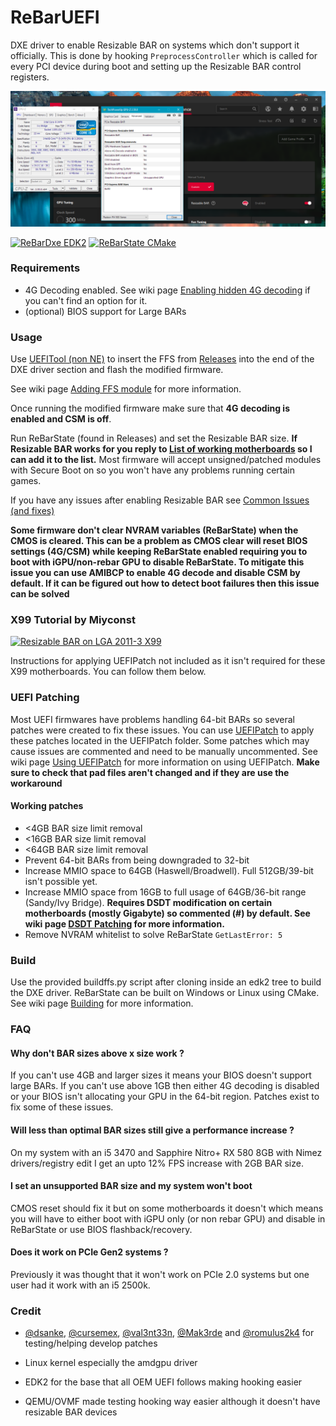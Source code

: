 # ReBarUEFI
DXE driver to enable Resizable BAR on systems which don't support it officially. This is done by hooking ```PreprocessController``` which is called for every PCI device during boot and setting up the Resizable BAR control registers.

![screenshot showing cpu-z, gpu-z and amd software](rebar.png)

[![ReBarDxe EDK2](https://github.com/xCuri0/ReBarUEFI/actions/workflows/ReBarDxe.yml/badge.svg)](https://github.com/xCuri0/ReBarUEFI/actions/workflows/ReBarDxe.yml)
[![ReBarState CMake](https://github.com/xCuri0/ReBarUEFI/actions/workflows/ReBarState.yml/badge.svg)](https://github.com/xCuri0/ReBarUEFI/actions/workflows/ReBarState.yml)

### Requirements
* 4G Decoding enabled. See wiki page [Enabling hidden 4G decoding](https://github.com/xCuri0/ReBarUEFI/wiki/Enabling-hidden-4G-decoding) if you can't find an option for it.
* (optional) BIOS support for Large BARs

### Usage
Use [UEFITool (non NE)](https://github.com/LongSoft/UEFITool/releases/tag/0.28.0) to insert the FFS from [Releases](https://github.com/xCuri0/ReBarUEFI/releases) into the end of the DXE driver section and flash the modified firmware.

See wiki page [Adding FFS module](https://github.com/xCuri0/ReBarUEFI/wiki/Adding-FFS-module) for more information.


Once running the modified firmware make sure that **4G decoding is enabled and CSM is off**.

Run ReBarState (found in Releases) and set the Resizable BAR size. **If Resizable BAR works for you reply to [List of working motherboards](https://github.com/xCuri0/ReBarUEFI/issues/11) so I can add it to the list.** Most firmware will accept unsigned/patched modules with Secure Boot on so you won't have any problems running certain games.

If you have any issues after enabling Resizable BAR see [Common Issues (and fixes)](https://github.com/xCuri0/ReBarUEFI/wiki/Common-issues-(and-fixes))

**Some firmware don't clear NVRAM variables (ReBarState) when the CMOS is cleared. This can be a problem as CMOS clear will reset BIOS settings (4G/CSM) while keeping ReBarState enabled requiring you to boot with iGPU/non-rebar GPU to disable ReBarState. To mitigate this issue you can use AMIBCP to enable 4G decode and disable CSM by default. If it can be figured out how to detect boot failures then this issue can be solved**

### X99 Tutorial by Miyconst
[![Resizable BAR on LGA 2011-3 X99](http://img.youtube.com/vi/vcJDWMpxpjE/0.jpg)](http://www.youtube.com/watch?v=vcJDWMpxpjEE "Resizable BAR on LGA 2011-3 X99")

Instructions for applying UEFIPatch not included as it isn't required for these X99 motherboards. You can follow them below.

### UEFI Patching
Most UEFI firmwares have problems handling 64-bit BARs so several patches were created to fix these issues. You can use [UEFIPatch](https://github.com/LongSoft/UEFITool/releases/tag/0.28.0) to apply these patches located in the UEFIPatch folder. Some patches which may cause issues are commented and need to be manually uncommented. See wiki page [Using UEFIPatch](https://github.com/xCuri0/ReBarUEFI/wiki/Using-UEFIPatch) for more information on using UEFIPatch. **Make sure to check that pad files aren't changed and if they are use the workaround**

#### Working patches
* <4GB BAR size limit removal
* <16GB BAR size limit removal
* <64GB BAR size limit removal
* Prevent 64-bit BARs from being downgraded to 32-bit
* Increase MMIO space to 64GB (Haswell/Broadwell). Full 512GB/39-bit isn't possible yet.
* Increase MMIO space from 16GB to full usage of 64GB/36-bit range (Sandy/Ivy Bridge). **Requires DSDT modification on certain motherboards (mostly Gigabyte) so commented (#) by default. See wiki page [DSDT Patching](https://github.com/xCuri0/ReBarUEFI/wiki/DSDT-Patching) for more information.**
* Remove NVRAM whitelist to solve ReBarState ```GetLastError: 5```

### Build
Use the provided buildffs.py script after cloning inside an edk2 tree to build the DXE driver. ReBarState can be built on Windows or Linux using CMake. See wiki page [Building](https://github.com/xCuri0/ReBarUEFI/wiki/Building) for more information.

### FAQ
#### Why don't BAR sizes above x size work ?
If you can't use 4GB and larger sizes it means your BIOS doesn't support large BARs. If you can't use above 1GB then either 4G decoding is disabled or your BIOS isn't allocating your GPU in the 64-bit region. Patches exist to fix some of these issues.

#### Will less than optimal BAR sizes still give a performance increase ?
On my system with an i5 3470 and Sapphire Nitro+ RX 580 8GB with Nimez drivers/registry edit I get an upto 12% FPS increase with 2GB BAR size.

#### I set an unsupported BAR size and my system won't boot
CMOS reset should fix it but on some motherboards it doesn't which means you will have to either boot with iGPU only (or non rebar GPU) and disable in ReBarState or use BIOS flashback/recovery.

#### Does it work on PCIe Gen2 systems ?
Previously it was thought that it won't work on PCIe 2.0 systems but one user had it work with an i5 2500k.

### Credit
* [@dsanke](https://github.com/dsanke), [@cursemex](https://github.com/cursemex), [@val3nt33n](https://github.com/@val3nt33n), [@Mak3rde](https://github.com/Mak3rde) and [@romulus2k4](https://github.com/romulus2k4) for testing/helping develop patches

* Linux kernel especially the amdgpu driver

* EDK2 for the base that all OEM UEFI follows making hooking easier

* QEMU/OVMF made testing hooking way easier although it doesn't have resizable BAR devices
